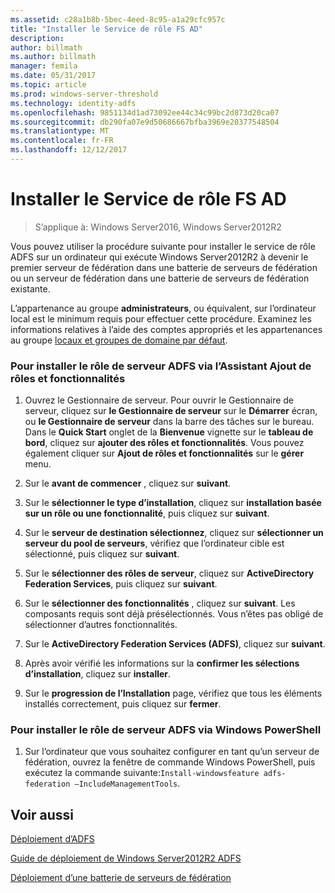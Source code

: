 ```yaml
---
ms.assetid: c28a1b8b-5bec-4eed-8c95-a1a29cfc957c
title: "Installer le Service de rôle FS AD"
description: 
author: billmath
ms.author: billmath
manager: femila
ms.date: 05/31/2017
ms.topic: article
ms.prod: windows-server-threshold
ms.technology: identity-adfs
ms.openlocfilehash: 9851134d1ad73092ee44c34c99bc2d873d20ca07
ms.sourcegitcommit: db290fa07e9d50686667bfba3969e20377548504
ms.translationtype: MT
ms.contentlocale: fr-FR
ms.lasthandoff: 12/12/2017
---
```

# <a name="install-the-ad-fs-role-service"></a>Installer le Service de rôle FS AD

>S’applique à: Windows Server2016, Windows Server2012R2

Vous pouvez utiliser la procédure suivante pour installer le service de rôle ADFS sur un ordinateur qui exécute Windows Server2012R2 à devenir le premier serveur de fédération dans une batterie de serveurs de fédération ou un serveur de fédération dans une batterie de serveurs de fédération existante.  
  
L’appartenance au groupe **administrateurs**, ou équivalent, sur l’ordinateur local est le minimum requis pour effectuer cette procédure.  Examinez les informations relatives à l’aide des comptes appropriés et les appartenances au groupe [locaux et groupes de domaine par défaut](https://go.microsoft.com/fwlink/?LinkId=83477).   
  
### <a name="to-install-the-ad-fs-server-role-via-the-add-roles-and-features-wizard"></a>Pour installer le rôle de serveur ADFS via l’Assistant Ajout de rôles et fonctionnalités  
  
1.  Ouvrez le Gestionnaire de serveur. Pour ouvrir le Gestionnaire de serveur, cliquez sur **le Gestionnaire de serveur** sur le **Démarrer** écran, ou **le Gestionnaire de serveur** dans la barre des tâches sur le bureau. Dans le **Quick Start** onglet de la **Bienvenue** vignette sur le **tableau de bord**, cliquez sur **ajouter des rôles et fonctionnalités**. Vous pouvez également cliquer sur **Ajout de rôles et fonctionnalités** sur le **gérer** menu.  
  
2.  Sur le **avant de commencer** , cliquez sur **suivant**.  
  
3.  Sur le **sélectionner le type d’installation**, cliquez sur **installation basée sur un rôle ou une fonctionnalité**, puis cliquez sur **suivant**.  
  
4.  Sur le **serveur de destination sélectionnez**, cliquez sur **sélectionner un serveur du pool de serveurs**, vérifiez que l’ordinateur cible est sélectionné, puis cliquez sur **suivant**.  
  
5.  Sur le **sélectionner des rôles de serveur**, cliquez sur **ActiveDirectory Federation Services**, puis cliquez sur **suivant**.  
  
6.  Sur le **sélectionner des fonctionnalités** , cliquez sur **suivant**. Les composants requis sont déjà présélectionnés. Vous n’êtes pas obligé de sélectionner d’autres fonctionnalités.  
  
7.  Sur le **ActiveDirectory Federation Services \(ADFS\)**, cliquez sur **suivant**.  
  
8.  Après avoir vérifié les informations sur la **confirmer les sélections d’installation**, cliquez sur **installer**.  
  
9. Sur le **progression de l’Installation** page, vérifiez que tous les éléments installés correctement, puis cliquez sur **fermer**.  
  
### <a name="to-install-the-ad-fs-server-role-via-windows-powershell"></a>Pour installer le rôle de serveur ADFS via Windows PowerShell  
  
1.  Sur l’ordinateur que vous souhaitez configurer en tant qu’un serveur de fédération, ouvrez la fenêtre de commande Windows PowerShell, puis exécutez la commande suivante:`Install-windowsfeature adfs-federation –IncludeManagementTools`.  
  
## <a name="see-also"></a>Voir aussi 

[Déploiement d’ADFS](../../ad-fs/AD-FS-Deployment.md)  

[Guide de déploiement de Windows Server2012R2 ADFS](../../ad-fs/deployment/Windows-Server-2012-R2-AD-FS-Deployment-Guide.md)  
 
[Déploiement d’une batterie de serveurs de fédération](../../ad-fs/deployment/Deploying-a-Federation-Server-Farm.md)  
  

